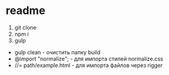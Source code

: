 # readme
1. git clone 
2. npm i 
3. gulp


* gulp clean - очистить папку build
* @import "normalize"; - для импорта стилей normalize.css
*  //= path/example.html - для импорта файлов через rigger 

